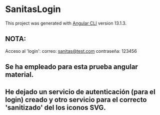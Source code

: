 # SanitasLogin

This project was generated with [Angular CLI](https://github.com/angular/angular-cli) version 13.1.3.

## NOTA:
Acceso al 'login':
correo: sanitas@test.com
contraseña: 123456

## Se ha empleado para esta prueba angular material.

## He dejado un servicio de autenticación (para el login) creado y otro servicio para el correcto 'sanitizado' del los iconos SVG.